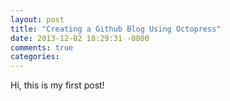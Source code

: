 ```yaml
---
layout: post
title: "Creating a Github Blog Using Octopress"
date: 2013-12-02 18:29:31 -0800
comments: true
categories: 
---
```


Hi, this is my first post!
